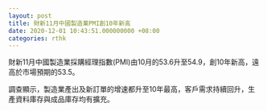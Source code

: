 ```yaml
---
layout: post
title: 財新11月中國製造業PMI創10年新高
date: 2020-12-01 10:43:51.000000000 +08:00
categories: rthk
---
```


財新11月中國製造業採購經理指數(PMI)由10月的53.6升至54.9，創10年新高，遠高於市場預期的53.5。

調查顯示，製造業產出及新訂單的增速都升至10年最高，客戶需求持續回升，生產資料庫存與成品庫存均有擴充。
